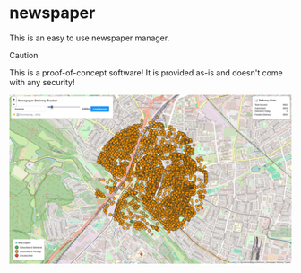 # newspaper
This is an easy to use newspaper manager.

> [!CAUTION]
> This is a proof-of-concept software! It is provided as-is and doesn't come with any security!

![](https://raw.githubusercontent.com/meknowexploits/newspaper/refs/heads/main/screenshot.png)